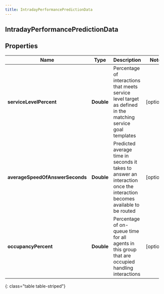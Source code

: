 ```yaml
---
title: IntradayPerformancePredictionData
---
```

## IntradayPerformancePredictionData


## Properties

| Name | Type | Description | Notes |
| ------------ | ------------- | ------------- | ------------- |
| **serviceLevelPercent** | <!----><!---->**Double**<!----> | Percentage of interactions that meets service level target as defined in the matching service goal templates |  [optional] |
| **averageSpeedOfAnswerSeconds** | <!----><!---->**Double**<!----> | Predicted average time in seconds it takes to answer an interaction once the interaction becomes available to be routed |  [optional] |
| **occupancyPercent** | <!----><!---->**Double**<!----> | Percentage of on-queue time for all agents in this group that are occupied handling interactions |  [optional] |
{: class="table table-striped"}



